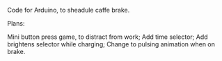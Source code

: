 Code for Arduino, to sheadule caffe brake.

Plans:

Mini button press game, to distract from work;
Add time selector;
Add brightens selector while charging;
Change to pulsing animation when on brake.
